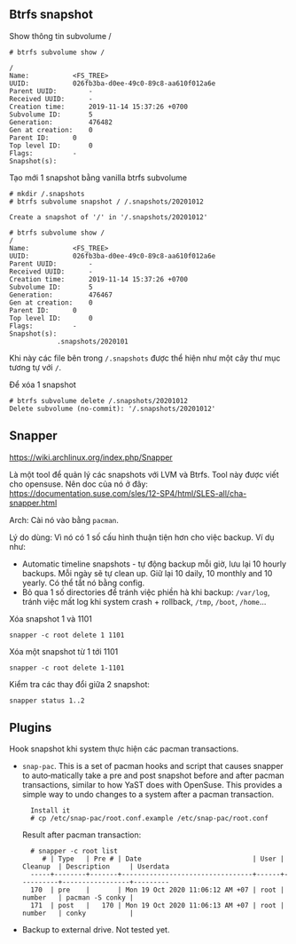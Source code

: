 ## Btrfs snapshot

Show thông tin subvolume /

    # btrfs subvolume show /

    /
    Name: 			<FS_TREE>
    UUID: 			026fb3ba-d0ee-49c0-89c8-aa610f012a6e
    Parent UUID: 		-
    Received UUID: 		-
    Creation time: 		2019-11-14 15:37:26 +0700
    Subvolume ID: 		5
    Generation: 		476482
    Gen at creation: 	0
    Parent ID: 		0
    Top level ID: 		0
    Flags: 			-
    Snapshot(s):

Tạo mới 1 snapshot bằng vanilla btrfs subvolume

    # mkdir /.snapshots
    # btrfs subvolume snapshot / /.snapshots/20201012

    Create a snapshot of '/' in '/.snapshots/20201012'

    # btrfs subvolume show /
    /
    Name: 			<FS_TREE>
    UUID: 			026fb3ba-d0ee-49c0-89c8-aa610f012a6e
    Parent UUID: 		-
    Received UUID: 		-
    Creation time: 		2019-11-14 15:37:26 +0700
    Subvolume ID: 		5
    Generation: 		476467
    Gen at creation: 	0
    Parent ID: 		0
    Top level ID: 		0
    Flags: 			-
    Snapshot(s):
    			.snapshots/2020101

Khi này các file bên trong `/.snapshots` được thể hiện như một cây thư mục tương tự với `/`.

Để xóa 1 snapshot

    # btrfs subvolume delete /.snapshots/20201012
    Delete subvolume (no-commit): '/.snapshots/20201012'

## Snapper

https://wiki.archlinux.org/index.php/Snapper

Là một tool để quản lý các snapshots với LVM và Btrfs. Tool này được viết cho opensuse. Nên doc của nó ở đây: https://documentation.suse.com/sles/12-SP4/html/SLES-all/cha-snapper.html

Arch: Cài nó vào bằng `pacman`.

Lý do dùng: Vì nó có 1 số cấu hình thuận tiện hơn cho việc backup. Ví dụ như:

- Automatic timeline snapshots - tự động backup mỗi giờ, lưu lại 10 hourly backups. Mỗi ngày sẽ tự clean up. Giữ lại 10 daily, 10 monthly and 10 yearly. Có thể tắt nó bằng config.
- Bỏ qua 1 số directories để tránh việc phiền hà khi backup: `/var/log`, tránh việc mất log khi system crash + rollback, `/tmp`, `/boot`, `/home`...

Xóa snapshot 1 và 1101 
    
    snapper -c root delete 1 1101

Xóa một snapshot từ 1 tới 1101

    snapper -c root delete 1-1101
    
Kiểm tra các thay đổi giữa 2 snapshot:

    snapper status 1..2
   

## Plugins

Hook snapshot khi system thực hiện các pacman transactions.

- `snap-pac`. This is a set of pacman hooks and script that causes snapper to auto‐matically take a pre and post snapshot before and after pacman transactions, similar to how YaST does with OpenSuse. This provides a simple way to undo changes to a system after a pacman transaction.

        Install it
        # cp /etc/snap-pac/root.conf.example /etc/snap-pac/root.conf

  Result after pacman transaction:

        # snapper -c root list
           # | Type   | Pre # | Date                            | User | Cleanup  | Description     | Userdata
        -----+--------+-------+---------------------------------+------+----------+-----------------+---------
        170  | pre    |       | Mon 19 Oct 2020 11:06:12 AM +07 | root | number   | pacman -S conky |
        171  | post   |   170 | Mon 19 Oct 2020 11:06:13 AM +07 | root | number   | conky           |

- Backup to external drive. Not tested yet.
